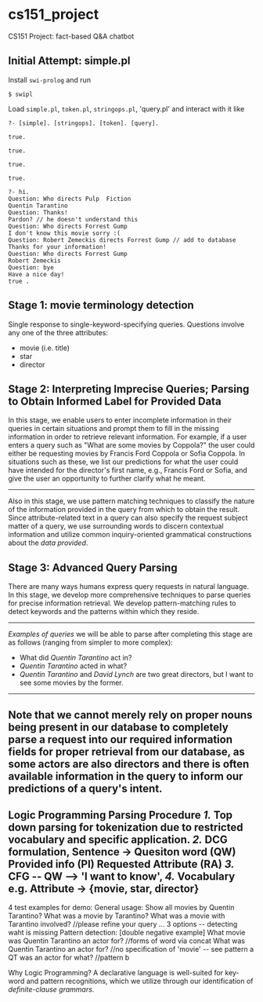 # cs151_project
CS151 Project: fact-based Q&A chatbot

## Initial Attempt: simple.pl
Install `swi-prolog` and run
```
$ swipl
```
Load `simple.pl`, `token.pl`, `stringops.pl`, 'query.pl' and interact with it like
```
?- [simple]. [stringops]. [token]. [query].

true.

true.

true.

true.

?- hi.
Question: Who directs Pulp  Fiction
Quentin Tarantino
Question: Thanks!
Pardon? // he doesn't understand this
Question: Who directs Forrest Gump
I don't know this movie sorry :(
Question: Robert Zemeckis directs Forrest Gump // add to database
Thanks for your information!
Question: Who directs Forrest Gump
Robert Zemeckis
Question: bye
Have a nice day!
true .
```

## Stage 1: movie terminology detection
Single response to single-keyword-specifying queries.
Questions involve any one of the three attributes:
* movie (i.e. title)
* star
* director

## Stage 2: Interpreting Imprecise Queries; Parsing to Obtain Informed Label for Provided Data
In this stage, we enable users to enter incomplete information in their queries in certain situations and 
prompt them to fill in the missing information in order to retrieve relevant information. For example, if a 
user enters a query such as "What are some movies by Coppola?" the user could either be requesting movies by
Francis Ford Coppola or Sofia Coppola. In situations such as these, we list our predictions for what the user could 
have intended for the director's first name, e.g., Francis Ford or Sofia, and give the user an opportunity to further
clarify what he meant.
___
Also in this stage, we use pattern matching techniques to classify the nature of the information provided in the query
from which to obtain the result. Since attribute-related text in a query can also specify the request subject matter of a query, 
we use surrounding words to discern contextual information and utilize common inquiry-oriented grammatical constructions about the *data 
provided*.

## Stage 3: Advanced Query Parsing
There are many ways humans express query requests in natural language.
In this stage, we develop more comprehensive techniques to parse queries 
for precise information retrieval. We develop pattern-matching rules to 
detect keywords and the patterns within which they reside. 
___
_Examples of queries_ we will be able to parse after completing this stage are as follows (ranging from
simpler to more complex):
* What did _Quentin Tarantino_ act in?
* _Quentin Tarantino_  acted in what?
* _Quentin Tarantino_  and _David Lynch_ are two great directors, but I want to see some
movies by the former.
___
Note that we cannot merely rely on proper nouns being present in our database to completely parse a request into our 
required information fields for proper retrieval from our database, as some actors are also directors and there is often 
available information in the query to inform our predictions of a query's intent.
---
Logic Programming Parsing Procedure
*1.* Top down parsing for tokenization due to restricted vocabulary and specific application.
*2.* DCG formulation, Sentence -> Quesiton word (QW) Provided info (PI) Requested Attribute (RA)
*3.* CFG -- QW --> 'I want to know', 
*4.* Vocabulary e.g. Attribute -> {movie, star, director}
---

4 test examples for demo:
General usage:
Show all movies by Quentin Tarantino?
What was a movie by Tarantino? 
What was a movie with Tarantino involved? //please refine your query ... 3 options -- detecting waht is missing
Pattern detection:
[double negative example]
What movie was Quentin Tarantino an actor for? //forms of word via concat
What was Quentin Tarantino an actor for? //no specification of 'movie' -- see pattern a
QT was an actor for what? //pattern b


Why Logic Programming?
A declarative language is well-suited for key-word and pattern recognitions, which we utilize through our identification of *definite-clause grammars*.